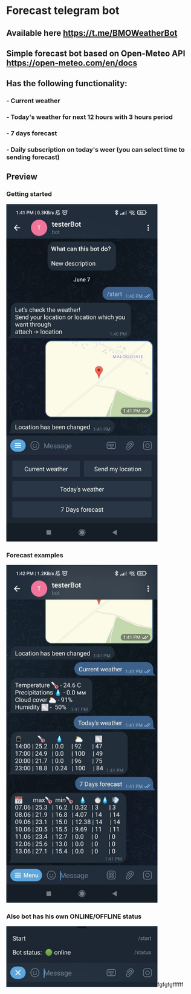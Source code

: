 # Forecast telegram bot

## Available here https://t.me/BMOWeatherBot
## Simple forecast bot based on Open-Meteo API https://open-meteo.com/en/docs
## Has the following functionality:
### - Current weather
### - Today's weather for next 12 hours with 3 hours period
### - 7 days forecast
### - Daily subscription on today's weer (you can select time to sending forecast)

## Preview

### Getting started
<img src="/images/start.jpg" width="400"/>

### Forecast examples
<img src="/images/forecast.jpg" width="400"/>

### Also bot has his own ONLINE/OFFLINE status
<img src="/images/bot-status.png" width="400"/>fgfgfgffffff
